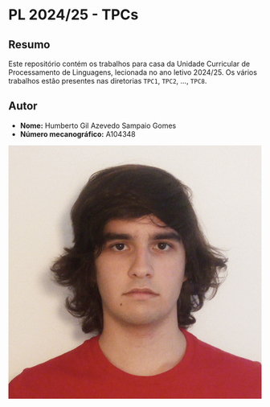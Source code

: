 # PL 2024/25 - TPCs

## Resumo

Este repositório contém os trabalhos para casa da Unidade Curricular de Processamento de Linguagens,
lecionada no ano letivo 2024/25. Os vários trabalhos estão presentes nas diretorias `TPC1`, `TPC2`,
..., `TPC8`.

## Autor

 - **Nome:** Humberto Gil Azevedo Sampaio Gomes
 - **Número mecanográfico:** A104348

![A104348 - Humberto Gomes](A104348.png)
